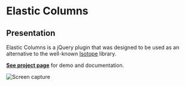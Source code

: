 Elastic Columns
===============

## Presentation

Elastic Columns is a jQuery plugin that was designed to be used as an alternative to the well-known [Isotope](isotope.metafizzy.co) library.

**[See project page](http://johansatge.github.io/elastic-columns/)** for demo and documentation.

![Screen capture](https://raw.github.com/johansatge/elastic-columns/master/screenshot.png)
